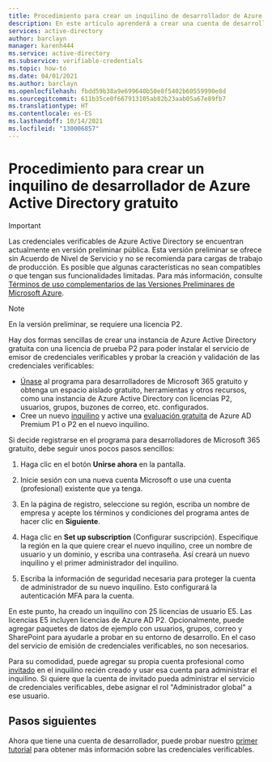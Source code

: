 ```yaml
---
title: Procedimiento para crear un inquilino de desarrollador de Azure Active Directory gratuito
description: En este artículo aprenderá a crear una cuenta de desarrollador.
services: active-directory
author: barclayn
manager: karenh444
ms.service: active-directory
ms.subservice: verifiable-credentials
ms.topic: how-to
ms.date: 04/01/2021
ms.author: barclayn
ms.openlocfilehash: fbdd59b38a9e699640b50e8f5402b60559990e8d
ms.sourcegitcommit: 611b35ce0f667913105ab82b23aab05a67e89fb7
ms.translationtype: HT
ms.contentlocale: es-ES
ms.lasthandoff: 10/14/2021
ms.locfileid: "130006857"
---
```

# <a name="how-to-create-a-free-azure-active-directory-developer-tenant"></a>Procedimiento para crear un inquilino de desarrollador de Azure Active Directory gratuito

> [!IMPORTANT]
> Las credenciales verificables de Azure Active Directory se encuentran actualmente en versión preliminar pública.
> Esta versión preliminar se ofrece sin Acuerdo de Nivel de Servicio y no se recomienda para cargas de trabajo de producción. Es posible que algunas características no sean compatibles o que tengan sus funcionalidades limitadas. Para más información, consulte [Términos de uso complementarios de las Versiones Preliminares de Microsoft Azure](https://azure.microsoft.com/support/legal/preview-supplemental-terms/).

> [!NOTE]
> En la versión preliminar, se requiere una licencia P2. 

Hay dos formas sencillas de crear una instancia de Azure Active Directory gratuita con una licencia de prueba P2 para poder instalar el servicio de emisor de credenciales verificables y probar la creación y validación de las credenciales verificables:

- [Únase](https://aka.ms/o365devprogram) al programa para desarrolladores de Microsoft 365 gratuito y obtenga un espacio aislado gratuito, herramientas y otros recursos, como una instancia de Azure Active Directory con licencias P2, usuarios, grupos, buzones de correo, etc. configurados.
- Cree un nuevo [inquilino](../develop/quickstart-create-new-tenant.md) y active una [evaluación gratuita](https://azure.microsoft.com/trial/get-started-active-directory/) de Azure AD Premium P1 o P2 en el nuevo inquilino.

Si decide registrarse en el programa para desarrolladores de Microsoft 365 gratuito, debe seguir unos pocos pasos sencillos:

1. Haga clic en el botón **Unirse ahora** en la pantalla.

2. Inicie sesión con una nueva cuenta Microsoft o use una cuenta (profesional) existente que ya tenga.

3. En la página de registro, seleccione su región, escriba un nombre de empresa y acepte los términos y condiciones del programa antes de hacer clic en **Siguiente**.

4. Haga clic en **Set up subscription** (Configurar suscripción). Especifique la región en la que quiere crear el nuevo inquilino, cree un nombre de usuario y un dominio, y escriba una contraseña. Así creará un nuevo inquilino y el primer administrador del inquilino.

5. Escriba la información de seguridad necesaria para proteger la cuenta de administrador de su nuevo inquilino. Esto configurará la autenticación MFA para la cuenta.


En este punto, ha creado un inquilino con 25 licencias de usuario E5. Las licencias E5 incluyen licencias de Azure AD P2. Opcionalmente, puede agregar paquetes de datos de ejemplo con usuarios, grupos, correo y SharePoint para ayudarle a probar en su entorno de desarrollo. En el caso del servicio de emisión de credenciales verificables, no son necesarios.

Para su comodidad, puede agregar su propia cuenta profesional como [invitado](../external-identities/b2b-quickstart-add-guest-users-portal.md) en el inquilino recién creado y usar esa cuenta para administrar el inquilino. Si quiere que la cuenta de invitado pueda administrar el servicio de credenciales verificables, debe asignar el rol "Administrador global" a ese usuario.

## <a name="next-steps"></a>Pasos siguientes

Ahora que tiene una cuenta de desarrollador, puede probar nuestro [primer tutorial](get-started-verifiable-credentials.md) para obtener más información sobre las credenciales verificables.